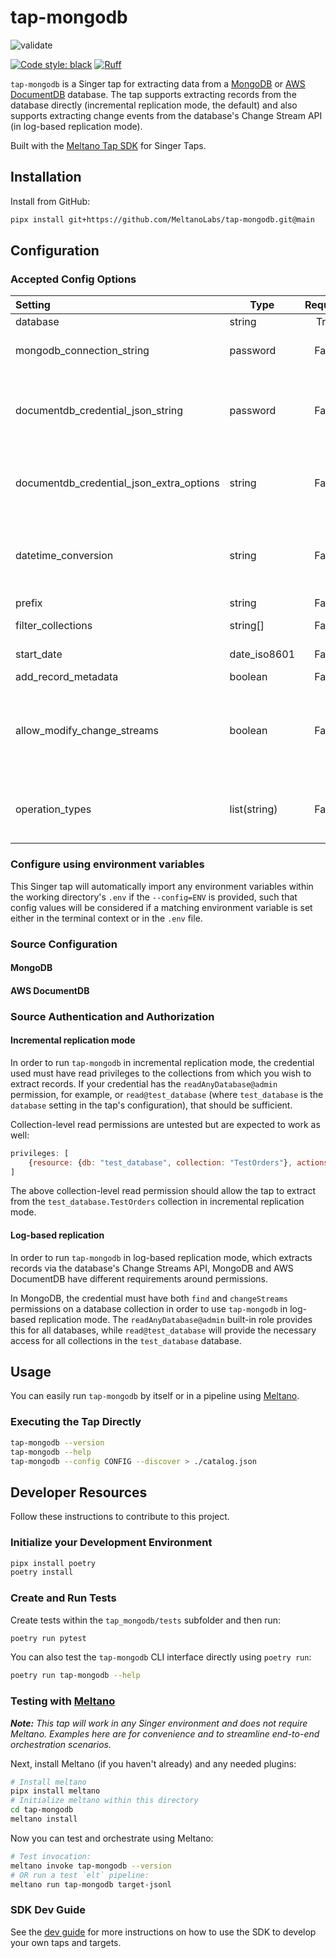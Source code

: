 # tap-mongodb

![validate](https://github.com/MeltanoLabs/tap-mongodb/actions/workflows/validate.yaml/badge.svg)

[![Code style: black](https://img.shields.io/badge/code%20style-black-000000.svg)](https://github.com/psf/black)
[![Ruff](https://img.shields.io/endpoint?url=https://raw.githubusercontent.com/charliermarsh/ruff/main/assets/badge/v1.json)](https://github.com/charliermarsh/ruff)

`tap-mongodb` is a Singer tap for extracting data from a [MongoDB](https://www.mongodb.com/)
or [AWS DocumentDB](https://aws.amazon.com/documentdb/) database. The tap supports extracting records from the database
directly (incremental replication mode, the default) and also supports extracting change events from the database's
Change Stream API (in log-based replication mode).

Built with the [Meltano Tap SDK](https://sdk.meltano.com) for Singer Taps.

## Installation

Install from GitHub:

```bash
pipx install git+https://github.com/MeltanoLabs/tap-mongodb.git@main
```

## Configuration

### Accepted Config Options

| Setting                                  | Type         | Required |               Default               | Description                                                                                                                                                                                                                                                                                                                                                                                                                                                                                                                                                                                  |
|:-----------------------------------------|------------- |:--------:|:-----------------------------------:|:---------------------------------------------------------------------------------------------------------------------------------------------------------------------------------------------------------------------------------------------------------------------------------------------------------------------------------------------------------------------------------------------------------------------------------------------------------------------------------------------------------------------------------------------------------------------------------------------|
| database                                 | string       |   True   |                  -                  | Database from which records will be extracted.                                                                                                                                                                                                                                                                                                                                                                                                                                                                                                                                               |
| mongodb_connection_string                | password     |  False   |                  -                  | MongoDB connection string. See [the MongoDB documentation](https://www.mongodb.com/docs/manual/reference/connection-string/#connection-string-uri-format) for specification. The username and password included in this string must be url-encoded - the tap will not url-encode it.                                                                                                                                                                                                                                                                                                         |
| documentdb_credential_json_string        | password     |  False   |                  -                  | JSON string with keys 'username', 'password', 'engine', 'host', 'port', 'dbClusterIdentifier' or 'dbName', 'ssl'. See example and strucure [in the AWS documentation here](https://docs.aws.amazon.com/secretsmanager/latest/userguide/reference_secret_json_structure.html#reference_secret_json_structure_docdb). The password from this JSON object will be url-encoded by the tap before opening the database connection. The intent of this setting is to enable management of an AWS DocumentDB database credential via AWS SecretsManager                                             |
| documentdb_credential_json_extra_options | string       |  False   |                  -                  | JSON string containing key-value pairs which will be added to the connection string options when using documentdb_credential_json_string. For example, when set to the string `{"tls":"true","tlsCAFile":"my-ca-bundle.pem"}`, the options `tls=true&tlsCAFile=my-ca-bundle.pem` will be passed to the MongoClient.                                                                                                                                                                                                                                                                          |
| datetime_conversion                      | string       |  False   |              datetime               | Parameter passed to MongoClient 'datetime_conversion' parameter. See documentation at https://pymongo.readthedocs.io/en/stable/examples/datetimes.html#handling-out-of-range-datetimes for details. The default value is 'datetime', which will throw a bson.errors.InvalidBson error if a document contains a date outside the range of datetime.MINYEAR (year 1) to datetime.MAXYEAR (9999).                                                                                                                                                                                               |
| prefix                                   | string       |  False   |                 ''                  | An optional prefix which will be added to the name of each stream.                                                                                                                                                                                                                                                                                                                                                                                                                                                                                                                           |
| filter_collections                       | string[]     |  False   |                 []                  | Collections to discover (default: all) - filtering is case-insensitive. Useful for improving catalog discovery performance.                                                                                                                                                                                                                                                                                                                                                                                                                                                                  |
| start_date                               | date_iso8601 |  False   |             1970-01-01              | Start date - used for incremental replication only. In log-based replication mode, this setting is ignored.                                                                                                                                                                                                                                                                                                                                                                                                                                                                                  |
| add_record_metadata                      | boolean      |  False   |                False                | When true, _sdc metadata fields will be added to records produced by the tap.                                                                                                                                                                                                                                                                                                                                                                                                                                                                                                                |
| allow_modify_change_streams              | boolean      |  False   |                False                | In AWS DocumentDB (unlike MongoDB), change streams must be enabled specifically (see the [documentation here](https://docs.aws.amazon.com/documentdb/latest/developerguide/change_streams.html#change_streams-enabling) ). If attempting to open a change stream against a collection on which change streams have not been enabled, an OperationFailure error will be raised. If this property is set to True, when this error is seen, the tap will execute an admin command to enable change streams and then retry the read operation. Note: this may incur new costs in AWS DocumentDB. |
| operation_types                          | list(string) |  False   | create,delete,insert,replace,update | List of MongoDB change stream operation types to include in tap output. The default behavior is to limit to document-level operation types. See full list of operation types in [the MongoDB documentation](https://www.mongodb.com/docs/manual/reference/change-events/#operation-types). Note that the list of allowed_values for this property includes some values not available to all MongoDB versions.                                                                                                                                                                                |                                                                                                                                                                               |

### Configure using environment variables

This Singer tap will automatically import any environment variables within the working directory's
`.env` if the `--config=ENV` is provided, such that config values will be considered if a matching
environment variable is set either in the terminal context or in the `.env` file.

### Source Configuration

#### MongoDB

#### AWS DocumentDB

### Source Authentication and Authorization

#### Incremental replication mode

In order to run `tap-mongodb` in incremental replication mode, the credential used must have read privileges to the
collections from which you wish to extract records. If your credential has the `readAnyDatabase@admin` permission, for
example, or `read@test_database` (where `test_database` is the `database` setting in the tap's configuration), that
should be sufficient.

Collection-level read permissions are untested but are expected to work as well:

```javascript
privileges: [
    {resource: {db: "test_database", collection: "TestOrders"}, actions: ["find"]}
]
```

The above collection-level read permission should allow the tap to extract from the `test_database.TestOrders`
collection in incremental replication mode.

#### Log-based replication

In order to run `tap-mongodb` in log-based replication mode, which extracts records via the database's Change Streams
API, MongoDB and AWS DocumentDB have different requirements around permissions.

In MongoDB, the credential must have both `find` and `changeStreams` permissions on a database collection in order to
use `tap-mongodb` in log-based replication mode. The `readAnyDatabase@admin` built-in role provides this for all
databases, while `read@test_database` will provide the necessary access for all collections in the `test_database`
database.

## Usage

You can easily run `tap-mongodb` by itself or in a pipeline using [Meltano](https://meltano.com/).

### Executing the Tap Directly

```bash
tap-mongodb --version
tap-mongodb --help
tap-mongodb --config CONFIG --discover > ./catalog.json
```

## Developer Resources

Follow these instructions to contribute to this project.

### Initialize your Development Environment

```bash
pipx install poetry
poetry install
```

### Create and Run Tests

Create tests within the `tap_mongodb/tests` subfolder and then run:

```bash
poetry run pytest
```

You can also test the `tap-mongodb` CLI interface directly using `poetry run`:

```bash
poetry run tap-mongodb --help
```

### Testing with [Meltano](https://www.meltano.com)

_**Note:** This tap will work in any Singer environment and does not require Meltano.
Examples here are for convenience and to streamline end-to-end orchestration scenarios._

Next, install Meltano (if you haven't already) and any needed plugins:

```bash
# Install meltano
pipx install meltano
# Initialize meltano within this directory
cd tap-mongodb
meltano install
```

Now you can test and orchestrate using Meltano:

```bash
# Test invocation:
meltano invoke tap-mongodb --version
# OR run a test `elt` pipeline:
meltano run tap-mongodb target-jsonl
```

### SDK Dev Guide

See the [dev guide](https://sdk.meltano.com/en/latest/dev_guide.html) for more instructions on how to use the SDK to
develop your own taps and targets.
